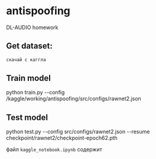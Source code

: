 # antispoofing
DL-AUDIO homework

## Get dataset:
```bash
скачай с каггла
```

## Train model
python train.py --config /kaggle/working/antispoofing/src/configs/rawnet2.json

## Test model
python test.py --config src/configs/rawnet2.json --resume checkpoint/rawnet2/checkpoint-epoch62.pth

файл `kaggle_notebook.ipynb` содержит 
